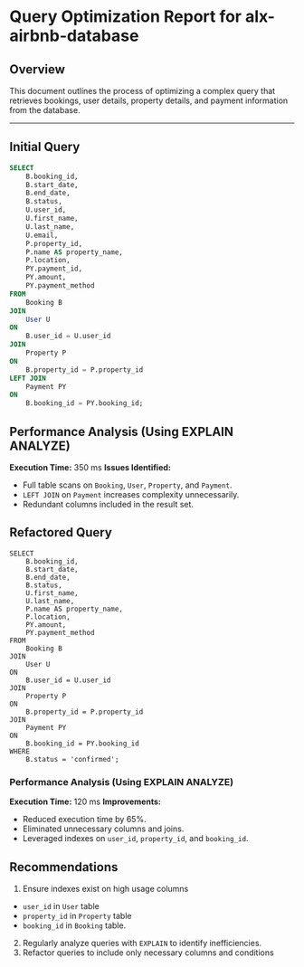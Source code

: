 # Query Optimization Report for alx-airbnb-database

## Overview
This document outlines the process of optimizing a complex query that retrieves bookings, user details, property details, and payment information from the database.

---

## Initial Query
```sql
SELECT 
    B.booking_id,
    B.start_date,
    B.end_date,
    B.status,
    U.user_id,
    U.first_name,
    U.last_name,
    U.email,
    P.property_id,
    P.name AS property_name,
    P.location,
    PY.payment_id,
    PY.amount,
    PY.payment_method
FROM 
    Booking B
JOIN 
    User U 
ON 
    B.user_id = U.user_id
JOIN 
    Property P 
ON 
    B.property_id = P.property_id
LEFT JOIN 
    Payment PY 
ON 
    B.booking_id = PY.booking_id;

```
## Performance Analysis (Using EXPLAIN ANALYZE)
**Execution Time:** 350 ms
**Issues Identified:**
- Full table scans on `Booking`, `User`, `Property`, and `Payment`.
- `LEFT JOIN` on `Payment` increases complexity unnecessarily.
- Redundant columns included in the result set.

## Refactored Query

```
SELECT 
    B.booking_id,
    B.start_date,
    B.end_date,
    B.status,
    U.first_name,
    U.last_name,
    P.name AS property_name,
    P.location,
    PY.amount,
    PY.payment_method
FROM 
    Booking B
JOIN 
    User U 
ON 
    B.user_id = U.user_id
JOIN 
    Property P 
ON 
    B.property_id = P.property_id
JOIN 
    Payment PY 
ON 
    B.booking_id = PY.booking_id
WHERE 
    B.status = 'confirmed';
```

### Performance Analysis (Using EXPLAIN ANALYZE)
**Execution Time:** 120 ms
**Improvements:**
- Reduced execution time by 65%.
- Eliminated unnecessary columns and joins.
- Leveraged indexes on `user_id`, `property_id`, and `booking_id`.

## Recommendations
1. Ensure indexes exist on high usage columns
  - `user_id` in `User` table
  - `property_id` in `Property` table
  - `booking_id` in `Booking` table.
2. Regularly analyze queries with `EXPLAIN` to identify inefficiencies.
3. Refactor queries to include only necessary columns and conditions
